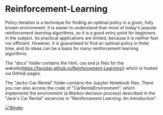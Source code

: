 # Reinforcement-Learning

Policy iteration is a technique for finding an optimal policy in a given, fully known environment. It is easier to understand than most of today's popular reinforcement learning algorithms, so it is a good entry point for beginners in the subject.
Its practical applications are limited, because it is neither fast nor efficient. However, it is guaranteed to find an optimal policy in finite time, and its ideas can be a basis for many reinforcement learning algorithms.

The "docs" folder contains the html, css and js files for the website(https://favodar.github.io/Reinforcement-Learning/) which is hosted via GitHub pages.

The "Jacks-Car-Rental" folder contains the Jupyter Notebook files. There you can also access the code of "CarRentalEnvironment", which implements the environment (a Markov decision process) described in the "Jack's Car Rental" excercise in "Reinforcement Learning: An Introduction".

[![Binder](https://mybinder.org/badge_logo.svg)](https://mybinder.org/v2/gh/Favodar/Reinforcement-Learning/master?filepath=Jacks-Car-Rental%2FPolicyIterationNotebook.ipynb)

